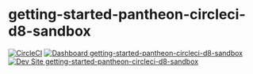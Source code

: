 # getting-started-pantheon-circleci-d8-sandbox

[![CircleCI](https://circleci.com/gh/nickolamora/getting-started-pantheon-circleci-d8-sandbox.svg?style=shield)](https://circleci.com/gh/nickolamora/getting-started-pantheon-circleci-d8-sandbox)
[![Dashboard getting-started-pantheon-circleci-d8-sandbox](https://img.shields.io/badge/dashboard-getting_started_pantheon_circleci_d8_sandbox-yellow.svg)](https://dashboard.pantheon.io/sites/5e90408b-90a5-4bb9-bf07-ef675de05b66#dev/code)
[![Dev Site getting-started-pantheon-circleci-d8-sandbox](https://img.shields.io/badge/site-getting_started_pantheon_circleci_d8_sandbox-blue.svg)](http://dev-getting-started-pantheon-circleci-d8-sandbox.pantheonsite.io/)